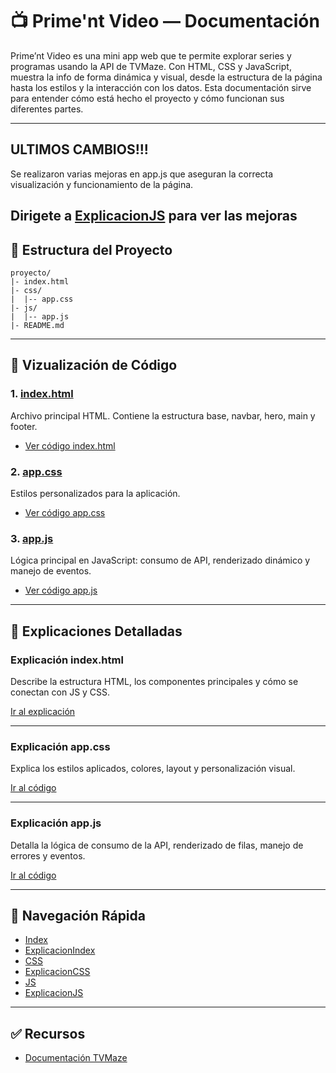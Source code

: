 # 📺 Prime'nt Video — Documentación

Prime’nt Video es una mini app web que te permite explorar series y programas usando la API de TVMaze. Con HTML, CSS y JavaScript, muestra la info de forma dinámica y visual, desde la estructura de la página hasta los estilos y la interacción con los datos. Esta documentación sirve para entender cómo está hecho el proyecto y cómo funcionan sus diferentes partes.

---

## ULTIMOS CAMBIOS!!!

Se realizaron varias mejoras en app.js que aseguran la correcta visualización y funcionamiento de la página. 

Dirigete a [ExplicacionJS](#exjs.md) para ver las mejoras
---

## 📂 Estructura del Proyecto

```plaintext
proyecto/
|- index.html
|- css/
|  |-- app.css
|- js/
|  |-- app.js
|- README.md
```

---

## 📝 Vizualización de Código

### 1. [index.html](#indexhtml)

Archivo principal HTML. Contiene la estructura base, navbar, hero, main y footer.

- [Ver código index.html](./index.html)

### 2. [app.css](#appcss)

Estilos personalizados para la aplicación.

- [Ver código app.css](./css/app.css)

### 3. [app.js](#appjs)

Lógica principal en JavaScript: consumo de API, renderizado dinámico y manejo de eventos.

- [Ver código app.js](./js/app.js)

---

## 📖 Explicaciones Detalladas

### Explicación index.html

Describe la estructura HTML, los componentes principales y cómo se conectan con JS y CSS.

[Ir al explicación](exindex.md)

---

### Explicación app.css

Explica los estilos aplicados, colores, layout y personalización visual.

[Ir al código](excss.md)

---

### Explicación app.js

Detalla la lógica de consumo de la API, renderizado de filas, manejo de errores y eventos.

[Ir al código](exjs.md)

---

## 🔗 Navegación Rápida

- [Index](index.html)
- [ExplicacionIndex](exindex.md)
- [CSS](./css/app.css)
- [ExplicacionCSS](excss.md)
- [JS](./js/app.js)
- [ExplicacionJS](exjs.md)

---

## ✅ Recursos

- [Documentación TVMaze](https://www.tvmaze.com/api)
